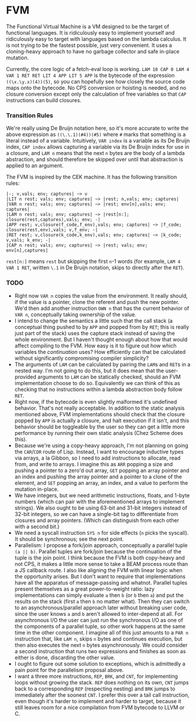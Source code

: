 # FVM

The Functional Virtual Machine is a VM designed to be the target of functional languages. It is ridiculously easy to implement yourself and ridiculously easy to target with languages based on the lambda calculus. It is not trying to be the fastest possible, just very convenient. It uses a cloning-heavy approach to have no garbage collector and safe in-place mutation.

Currently, the core logic of a fetch-eval loop is working. `LAM 10 CAP 0 LAM 4 VAR 1 RET RET LIT 4 APP LIT 5 APP` is the bytecode of the expression `((\x.\y.x)(4))(5)`, so you can hopefully see how closely the source code maps onto the bytecode. No CPS conversion or hoisting is needed, and no closure conversion except only the calculation of free variables so that `CAP` instructions can build closures.

### Transition Rules

We're really using De Bruijn notation here, so it's more accurate to write the above expression as `((\.\.1)(#4))(#5)` where `#` marks that something is a literal instead of a variable. Intuitively, `VAR index` is a variable as its De Bruijn index, `CAP index` allows capturing a variable via its De Bruijn index for use in a closure, and `LAM n` means that the next `n` bytes are the body of a lambda abstraction, and should therefore be skipped over until that abstraction is applied to an argument.

The FVM is inspired by the CEK machine. It has the following transition rules:
```
|-; v,vals; env; captures| ~> v
|LIT n rest; vals; env; captures| ~> |rest; n,vals; env; captures|
|VAR n rest; vals; env; captures| ~> |rest; env[n],vals; env; captures|
|LAM n rest; vals; env; captures| ~> |rest[n:]; closure(rest,captures),vals; env; -|
|APP rest; v,closure(f_code,f_env),vals; env; captures| ~> |f_code; closure(rest,env),vals; v,f_env; -|
|RET rest; v,closure(k_code,k_env),vals; env; captures| ~> |k_code; v,vals; k_env; -|
|CAP n rest; vals; env; captures| ~> |rest; vals; env; env[n],captures|
```
`rest[n:]` means `rest` but skipping the first `n`-1 words (for example, `LAM 4 VAR 1 RET`, written `\.1` in De Bruijn notation, skips to directly after the `RET`).

### TODO
- Right now `VAR n` copies the value from the environment. It really should, if the value is a pointer, clone the referent and push the new pointer. We'd then add another instruction `OWN n` that has the current behavior of `VAR n`, conceptually taking ownership of the value.
- I intend to change the semantics a little such that the call stack (a conceptual thing pushed to by `APP` and popped from by `RET`; this is really just part of the stack) uses the capture stack instead of saving the whole environment. But I haven't thought enough about how that would affect compiling to the FVM. How easy is it to figure out how which variables the _continuation_ uses? How efficiently can that be calculated without significantly compromising compiler simplicity?
- The arguments of `LAM` can be calculated by pairing the `LAM`s and `RET`s in a nested way. I'm not going to do this, but it does mean that the user-provided arguments to `LAM` can be statically checked, should an FVM implementation choose to do so. Equivalently we can think of this as checking that no instructions within a lambda abstraction body follow `RET`.
- Right now, if the bytecode is even slightly malformed it's undefined behavior. That's not really acceptable. In addition to the static analysis mentioned above, FVM implementations should check that the closure popped by `APP` is actually a closure, and halt execution if it isn't, and this behavior should be toggleable by the user so they can get a little more performance by running their own static analysis (Chez Scheme does this).
- Because we're using a copy-heavy approach, I'm not planning on going the `CAR`/`CDR` route of Lisp. Instead, I want to encourage inductive types via arrays, a la Gibbon, so I need to add instructions to allocate, read from, and write to arrays. I imagine this as `ARR` popping a size and pushing a pointer to a zero'd out array, `GET` popping an array pointer and an index and pushing the array pointer and a pointer to a clone of the element, and `SET` popping an array, an index, and a value to perform the mutation in-place.
- We have integers, but we need arithmetic instructions, floats, and 1-byte numbers (which can pair with the aforementioned arrays to implement strings). We also ought to be using 63-bit and 31-bit integers instead of 32-bit integers, so we can have a single-bit tag to differentiate from closures and array pointers. (Which can distinguish from each other with a second bit.)
- We need a syscall instruction `SYS n` for side effects (`n` picks the syscall). It should be synchronous; see the next point.
- Parallelism: I propose a fork/join approach, conceptually a parallel tuple `(a || b)`. Parallel tuples are fork/join because the continuation of the tuple is the join point. I think because the FVM is both copy-heavy and not CPS, it makes a little more sense to take a BEAM process route than a JS callback route. I also like aligning the FVM with linear logic when the opportunity arises. But I don't want to require that implementations have all the apparatus of message-passing and whatnot. Parallel tuples present themselves as a great power-to-weight ratio: lazy implementations can simply evaluate `a` then `b` (or `b` then `a`) and put the results on the stack (first `a` then `b` no matter what). Then they can switch to an asynchronous/parallel approach later without breaking user code, since the user knows `a` and `b` aren't allowed to inter-depend at all. For asynchronous I/O the user can just run the synchronous I/O as one of the components of a parallel tuple, so other work happens at the same time in the other component. I imagine all of this just amounts to a `PAR n` instruction that, like `LAM n`, skips `n` bytes and continues execution, but then also executes the next `n` bytes asynchronously. We could consider a second instruction that runs two expressions and finishes as soon as either is done, discarding the other value.
- I ought to figure out some solution to exceptions, which is admittedly a pain point for the parallelism proposal above.
- I want a three more instructions, `REP`, `BRK`, and `CNT`, for implementing loops without growing the stack. `REP` does nothing on its own, `CNT` jumps back to a corresponding `REP` (respecting nesting) and `BRK` jumps to immediately after the soonest `CNT`. I prefer this over a tail call instruction, even though it's harder to implement and harder to target, because it still leaves room for a nice compilation from FVM bytecode to LLVM or C.
